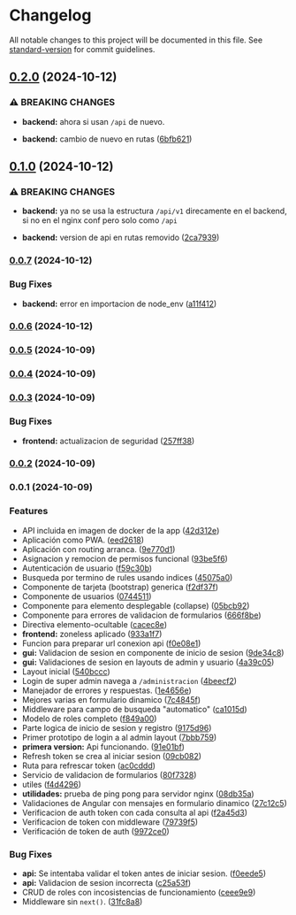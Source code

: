 # Changelog

All notable changes to this project will be documented in this file. See [standard-version](https://github.com/conventional-changelog/standard-version) for commit guidelines.

## [0.2.0](https://github.com/Kyostenas/perpetuus/compare/v0.1.0...v0.2.0) (2024-10-12)


### ⚠ BREAKING CHANGES

* **backend:** ahora si usan `/api` de nuevo.

* **backend:** cambio de nuevo en rutas ([6bfb621](https://github.com/Kyostenas/perpetuus/commit/6bfb6214a581d7b083e1e7d22b37a3ebcfbe7af4))

## [0.1.0](https://github.com/Kyostenas/perpetuus/compare/v0.0.7...v0.1.0) (2024-10-12)


### ⚠ BREAKING CHANGES

* **backend:** ya no se usa la estructura `/api/v1` direcamente en el backend, si no en el nginx conf pero solo como `/api`

* **backend:** version de api en rutas removido ([2ca7939](https://github.com/Kyostenas/perpetuus/commit/2ca7939a606ef5f2c5be3b31e6bf00cafd9a9939))

### [0.0.7](https://github.com/Kyostenas/perpetuus/compare/v0.0.6...v0.0.7) (2024-10-12)


### Bug Fixes

* **backend:** error en importacion de node_env ([a11f412](https://github.com/Kyostenas/perpetuus/commit/a11f4126e56fb567d5eeef92ac12b3c58d953402))

### [0.0.6](https://github.com/Kyostenas/perpetuus/compare/v0.0.5...v0.0.6) (2024-10-12)

### [0.0.5](https://github.com/Kyostenas/perpetuus/compare/v0.0.4...v0.0.5) (2024-10-09)

### [0.0.4](https://github.com/Kyostenas/perpetuus/compare/v0.0.3...v0.0.4) (2024-10-09)

### [0.0.3](https://github.com/Kyostenas/perpetuus/compare/v0.0.2...v0.0.3) (2024-10-09)


### Bug Fixes

* **frontend:** actualizacion de seguridad ([257ff38](https://github.com/Kyostenas/perpetuus/commit/257ff3866b043c5005acb2db98dec11f9ef29e0b))

### [0.0.2](https://github.com/Kyostenas/perpetuus/compare/v0.0.1...v0.0.2) (2024-10-09)

### 0.0.1 (2024-10-09)


### Features

* API incluida en imagen de docker de la app ([42d312e](https://github.com/Kyostenas/perpetuus/commit/42d312e8add4af9fb3c63d1797d2316517e5933d))
* Aplicación como PWA. ([eed2618](https://github.com/Kyostenas/perpetuus/commit/eed26189ce37b444d5663fee1e08a717d9d3d2ed))
* Aplicación con routing arranca. ([9e770d1](https://github.com/Kyostenas/perpetuus/commit/9e770d12c6522ddac993cf241cfc4b2eae5e8bf4))
* Asignacion y remocion de permisos funcional ([93be5f6](https://github.com/Kyostenas/perpetuus/commit/93be5f61331cdf69b3eff222b0fbabd1ef66ea21))
* Autenticación de usuario ([f59c30b](https://github.com/Kyostenas/perpetuus/commit/f59c30b14b725cebec45bf820e72db45fdcc0c61))
* Busqueda por termino de rules usando indices ([45075a0](https://github.com/Kyostenas/perpetuus/commit/45075a0074f1b48cf79c2f77bd6a394348a94c8d))
* Componente de tarjeta (bootstrap) generica ([f2df37f](https://github.com/Kyostenas/perpetuus/commit/f2df37f82ff87424eb6db81f4a8ce8398c7a499b))
* Componente de usuarios ([0744511](https://github.com/Kyostenas/perpetuus/commit/0744511faf95ff806b6f34a9b00055fa22815bba))
* Componente para elemento desplegable (collapse) ([05bcb92](https://github.com/Kyostenas/perpetuus/commit/05bcb929200b18a597ab50672ef26aed4cc12645))
* Componente para errores de validacion de formularios ([666f8be](https://github.com/Kyostenas/perpetuus/commit/666f8bebbb9ff1cb406b9aae03bf7eb04a9ba25e))
* Directiva elemento-ocultable ([cacec8e](https://github.com/Kyostenas/perpetuus/commit/cacec8e715f492f4098f7c2b3b7a54d28854bb21))
* **frontend:** zoneless aplicado ([933a1f7](https://github.com/Kyostenas/perpetuus/commit/933a1f78810840192a1949289695ee8bfdcda9e6))
* Funcion para preparar url conexion api ([f0e08e1](https://github.com/Kyostenas/perpetuus/commit/f0e08e129757a50a782f33f355e6b63e9ddecaf1))
* **gui:** Validacion de sesion en componente de inicio de sesion ([9de34c8](https://github.com/Kyostenas/perpetuus/commit/9de34c817f496570895dd6fd6e5e8c89948b2de2))
* **gui:** Validaciones de sesion en layouts de admin y usuario ([4a39c05](https://github.com/Kyostenas/perpetuus/commit/4a39c05a0d4cbd343878cc6a4653c20d5c1d9103))
* Layout inicial ([540bccc](https://github.com/Kyostenas/perpetuus/commit/540bccc43871b61b43b43c0add2f54e0b83eae0f))
* Login de super admin navega a `/administracion` ([4beecf2](https://github.com/Kyostenas/perpetuus/commit/4beecf2aac9d9fd3a27a213c189ebbf92b59c936))
* Manejador de errores y respuestas. ([1e4656e](https://github.com/Kyostenas/perpetuus/commit/1e4656e94092e16de866096548dc3d2696b07ff2))
* Mejores varias en formulario dinamico ([7c4845f](https://github.com/Kyostenas/perpetuus/commit/7c4845f3c0d96dbdf53ca415947f37f65d506c53))
* Middleware para campo de busqueda "automatico" ([ca1015d](https://github.com/Kyostenas/perpetuus/commit/ca1015d1c8ddd31d6c4787457d4641ee4dba444a))
* Modelo de roles completo ([f849a00](https://github.com/Kyostenas/perpetuus/commit/f849a00d1a33432d3d04b816683de33c74a08b86))
* Parte logica de inicio de sesion y registro ([9175d96](https://github.com/Kyostenas/perpetuus/commit/9175d96c331639726ab8a4d0796874553c0e54bd))
* Primer prototipo de login a al admin layout ([7bbb759](https://github.com/Kyostenas/perpetuus/commit/7bbb75984b212620f7f7ecaa4b25da4c1064558b))
* **primera version:** Api funcionando. ([91e01bf](https://github.com/Kyostenas/perpetuus/commit/91e01bf2e90c5eb7397c998c660db95533ccb1de))
* Refresh token se crea al iniciar sesion ([09cb082](https://github.com/Kyostenas/perpetuus/commit/09cb0829273c669ce89907ba7e9c0d00a3ced00d))
* Ruta para refrescar token ([ac0cddd](https://github.com/Kyostenas/perpetuus/commit/ac0cddd7145cc9c59611e5fdea9d60b51090576c))
* Servicio de validacion de formularios ([80f7328](https://github.com/Kyostenas/perpetuus/commit/80f7328e7ab76159c16afd6a0c1749233b9012cd))
* utiles ([f4d4296](https://github.com/Kyostenas/perpetuus/commit/f4d42968411ab345a983514ffa1af36305c99534))
* **utilidades:** prueba de ping pong para servidor nginx ([08db35a](https://github.com/Kyostenas/perpetuus/commit/08db35a4d68afa2712013ee10e048223375caef6))
* Validaciones de Angular con mensajes en formulario dinamico ([27c12c5](https://github.com/Kyostenas/perpetuus/commit/27c12c58bfa849f7837d04262fad7d565b78800b))
* Verificacion de auth token con cada consulta al api ([f2a45d3](https://github.com/Kyostenas/perpetuus/commit/f2a45d395c127e79a50913f9642b4cd49848f1ff))
* Verificacion de token con middleware ([79739f5](https://github.com/Kyostenas/perpetuus/commit/79739f5e0f1f47c32d52f74d917467f5a8f00a47))
* Verificación de token de auth ([9972ce0](https://github.com/Kyostenas/perpetuus/commit/9972ce034c06c9fb7df9982fe981b879b86adcc5))


### Bug Fixes

* **api:** Se intentaba validar el token antes de iniciar sesion. ([f0eede5](https://github.com/Kyostenas/perpetuus/commit/f0eede520343cec4b390163774dea1c8775b56e2))
* **api:** Validacion de sesion incorrecta ([c25a53f](https://github.com/Kyostenas/perpetuus/commit/c25a53f752048bc4280184131d4cf8beeaf89117))
* CRUD de roles con incosistencias de funcionamiento ([ceee9e9](https://github.com/Kyostenas/perpetuus/commit/ceee9e943f21f84ba71131fa28fc5a2ea506d7e3))
* Middleware sin `next()`. ([31fc8a8](https://github.com/Kyostenas/perpetuus/commit/31fc8a8dac568b5911460f7d4f9e32b151c0da1f))
